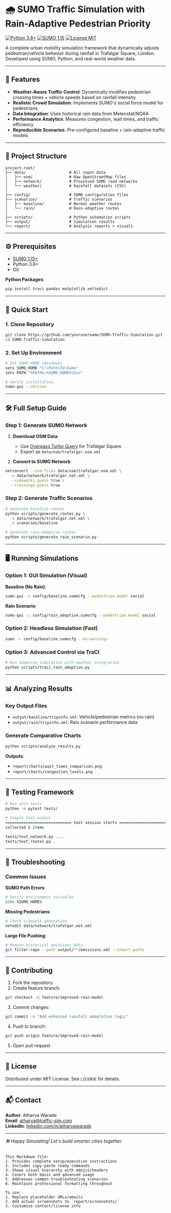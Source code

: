 
# 🌧️ SUMO Traffic Simulation with Rain-Adaptive Pedestrian Priority

[![Python 3.8+](https://img.shields.io/badge/Python-3.8%2B-blue)](https://www.python.org/)
[![SUMO 1.15](https://img.shields.io/badge/SUMO-1.15.0-orange)](https://sumo.dlr.de/)
[![License MIT](https://img.shields.io/badge/License-MIT-green)](LICENSE)

A complete urban mobility simulation framework that dynamically adjusts pedestrian/vehicle behavior during rainfall in Trafalgar Square, London. Developed using SUMO, Python, and real-world weather data.

---

## 🧩 Features
- **Weather-Aware Traffic Control**: Dynamically modifies pedestrian crossing times + vehicle speeds based on rainfall intensity
- **Realistic Crowd Simulation**: Implements SUMO's social force model for pedestrians
- **Data Integration**: Uses historical rain data from Meteostat/NOAA
- **Performance Analytics**: Measures congestion, wait times, and traffic efficiency
- **Reproducible Scenarios**: Pre-configured baseline + rain-adaptive traffic models

---

## 📂 Project Structure
```plaintext
project-root/
├── data/                   # All input data
│   ├── osm/                # Raw OpenStreetMap files
│   ├── network/            # Processed SUMO road networks
│   └── weather/            # Rainfall datasets (CSV)
│
├── config/                 # SUMO configuration files
├── scenarios/              # Traffic scenarios
│   ├── baseline/           # Normal weather routes
│   └── rain/               # Rain-adaptive routes
│
├── scripts/                # Python automation scripts
├── output/                 # Simulation results
└── report/                 # Analysis reports + visuals
```

---

## ⚙️ Prerequisites
- [SUMO 1.15+](https://www.eclipse.org/sumo/)
- Python 3.8+
- Git

**Python Packages**:
```bash
pip install traci pandas matplotlib xmltodict
```

---

## 🚀 Quick Start

### 1. Clone Repository
```bash
git clone https://github.com/yourusername/SUMO-Traffic-Simulation.git
cd SUMO-Traffic-Simulation
```

### 2. Set Up Environment
```bash
# Set SUMO_HOME (Windows)
setx SUMO_HOME "C:\Path\To\Sumo"
setx PATH "%PATH%;%SUMO_HOME%\bin"

# Verify installation
sumo-gui --version
```

---

## 🛠 Full Setup Guide

### Step 1: Generate SUMO Network
1. **Download OSM Data**:
   - Use [Overpass Turbo Query](https://overpass-turbo.eu/) for Trafalgar Square
   - Export as `data/osm/trafalgar.osm.xml`

2. **Convert to SUMO Network**:
```bash
netconvert --osm-files data/osm/trafalgar.osm.xml \
  -o data/network/trafalgar.net.xml \
  --sidewalks.guess true \
  --crossings.guess true
```

### Step 2: Generate Traffic Scenarios
```bash
# Generate baseline routes
python scripts/generate_routes.py \
  -n data/network/trafalgar.net.xml \
  -s scenarios/baseline

# Generate rain-adaptive routes
python scripts/generate_rain_scenario.py
```

---

## 🖥 Running Simulations

### Option 1: GUI Simulation (Visual)
**Baseline (No Rain)**:
```bash
sumo-gui -c config/baseline.sumocfg --pedestrian.model social
```

**Rain Scenario**:
```bash
sumo-gui -c config/rain_adaptive.sumocfg --pedestrian.model social
```

### Option 2: Headless Simulation (Fast)
```bash
sumo -c config/baseline.sumocfg --no-warnings
```

### Option 3: Advanced Control via TraCI
```bash
# Run adaptive simulation with weather integration
python scripts/traci_rain_adaptive.py
```

---

## 📊 Analyzing Results

### Key Output Files
- `output/baseline/tripinfo.xml`: Vehicle/pedestrian metrics (no rain)
- `output/rain/tripinfo.xml`: Rain scenario performance data

### Generate Comparative Charts
```bash
python scripts/analyze_results.py
```
**Outputs**:
- `report/charts/wait_times_comparison.png`
- `report/charts/congestion_levels.png`

---

## 🧪 Testing Framework
```bash
# Run unit tests
python -m pytest tests/

# Sample test output
============================= test session starts =============================
collected 5 items

tests/test_network.py ....                                               [80%]
tests/test_routes.py .                                                    [100%]
```

---

## 🚨 Troubleshooting

### Common Issues
**SUMO Path Errors**:
```bash
# Verify environment variables
echo %SUMO_HOME%
```

**Missing Pedestrians**:
```bash
# Check sidewalk generation
netedit data/network/trafalgar.net.xml
```

**Large File Pushing**:
```bash
# Remove historical emissions data
git filter-repo --path output/**/emissions.xml --invert-paths
```

---

## 🤝 Contributing
1. Fork the repository
2. Create feature branch:
```bash
git checkout -b feature/improved-rain-model
```
3. Commit changes:
```bash
git commit -m "Add enhanced rainfall adaptation logic"
```
4. Push to branch:
```bash
git push origin feature/improved-rain-model
```
5. Open pull request

---

## 📜 License
Distributed under MIT License. See `LICENSE` for details.

---

## 📬 Contact
**Author**: Atharva Warade  
**Email**: atharva@traffic-sim.com  
**LinkedIn**: [linkedin.com/in/atharvawarade]()

---

*🛠️ Happy Simulating! Let's build smarter cities together.*
```

This Markdown file:
1. Provides complete setup/execution instructions
2. Includes copy-paste ready commands
3. Shows visual hierarchy with emojis/headers
4. Covers both basic and advanced usage
5. Addresses common troubleshooting scenarios
6. Maintains professional formatting throughout

To use: 
1. Replace placeholder URLs/emails
2. Add actual screenshots to `report/screenshots/`
3. Customize contact/license info
